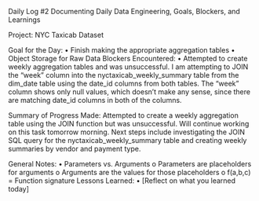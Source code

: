 Daily Log #2
Documenting Daily Data Engineering, Goals, Blockers, and Learnings

Project: NYC Taxicab Dataset

Goal for the Day:
•	Finish making the appropriate aggregation tables
•	Object Storage for Raw Data
Blockers Encountered:
•	Attempted to create weekly aggregation tables and was unsuccessful. I am attempting to JOIN the “week” column into the nyctaxicab_weekly_summary table from the dim_date table using the date_id columns from both tables. The “week” column shows only null values, which doesn’t make any sense, since there are matching date_id columns in both of the columns.

Summary of Progress Made:
Attempted to create a weekly aggregation table using the JOIN function but was unsuccessful. Will continue working on this task tomorrow morning. Next steps include investigating the JOIN SQL query for the nyctaxicab_weekly_summary table and creating weekly summaries by vendor and payment type.

General Notes:
•	Parameters vs. Arguments
o	Parameters are placeholders for arguments
o	Arguments are the values for those placeholders
o	f(a,b,c) = Function signature
Lessons Learned:
•	[Reflect on what you learned today]